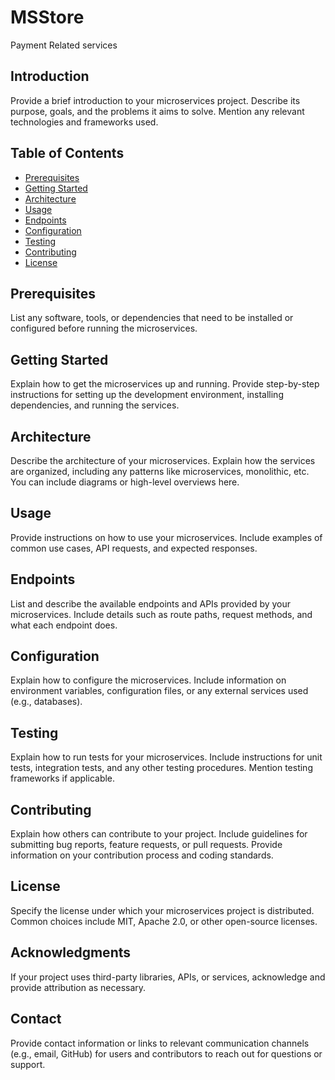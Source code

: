 # MSStore
Payment Related services


## Introduction

Provide a brief introduction to your microservices project. Describe its purpose, goals, and the problems it aims to solve. Mention any relevant technologies and frameworks used.

## Table of Contents

- [Prerequisites](#prerequisites)
- [Getting Started](#getting-started)
- [Architecture](#architecture)
- [Usage](#usage)
- [Endpoints](#endpoints)
- [Configuration](#configuration)
- [Testing](#testing)
- [Contributing](#contributing)
- [License](#license)

## Prerequisites

List any software, tools, or dependencies that need to be installed or configured before running the microservices.

## Getting Started

Explain how to get the microservices up and running. Provide step-by-step instructions for setting up the development environment, installing dependencies, and running the services.

## Architecture

Describe the architecture of your microservices. Explain how the services are organized, including any patterns like microservices, monolithic, etc. You can include diagrams or high-level overviews here.

## Usage

Provide instructions on how to use your microservices. Include examples of common use cases, API requests, and expected responses.

## Endpoints

List and describe the available endpoints and APIs provided by your microservices. Include details such as route paths, request methods, and what each endpoint does.

## Configuration

Explain how to configure the microservices. Include information on environment variables, configuration files, or any external services used (e.g., databases).

## Testing

Explain how to run tests for your microservices. Include instructions for unit tests, integration tests, and any other testing procedures. Mention testing frameworks if applicable.

## Contributing

Explain how others can contribute to your project. Include guidelines for submitting bug reports, feature requests, or pull requests. Provide information on your contribution process and coding standards.

## License

Specify the license under which your microservices project is distributed. Common choices include MIT, Apache 2.0, or other open-source licenses.

## Acknowledgments

If your project uses third-party libraries, APIs, or services, acknowledge and provide attribution as necessary.

## Contact

Provide contact information or links to relevant communication channels (e.g., email, GitHub) for users and contributors to reach out for questions or support.

